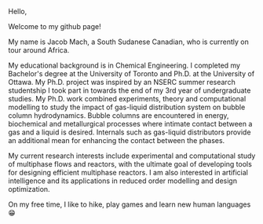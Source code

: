 Hello,

Welcome to my github page!

My name is Jacob Mach, a South Sudanese Canadian, who is currently on tour around Africa.

My educational background is in Chemical Engineering. I completed my Bachelor's degree at the University of Toronto and Ph.D. at the University of Ottawa. My Ph.D. project was inspired by an NSERC summer research studentship I took part in towards the end of my 3rd year of undergraduate studies. My Ph.D. work combined experiments, theory and computational modelling to study the impact of gas-liquid distribution system on bubble column hydrodynamics. Bubble columns are encountered in energy, biochemical and metallurgical processes where intimate contact between a gas and a liquid is desired. Internals such as gas-liquid distributors provide an additional mean for enhancing the contact between the phases.

My current research interests include experimental and computational study of multiphase flows and reactors, with the ultimate goal of developing tools for designing efficient multiphase reactors. I am also interested in artificial intelligence and its applications in reduced order modelling and design optimization. 

On my free time, I like to hike, play games and learn new human languages 😁

<!---
jacobmach13/jacobmach13 is a ✨ special ✨ repository because its `README.md` (this file) appears on your GitHub profile.
You can click the Preview link to take a look at your changes.
--->
